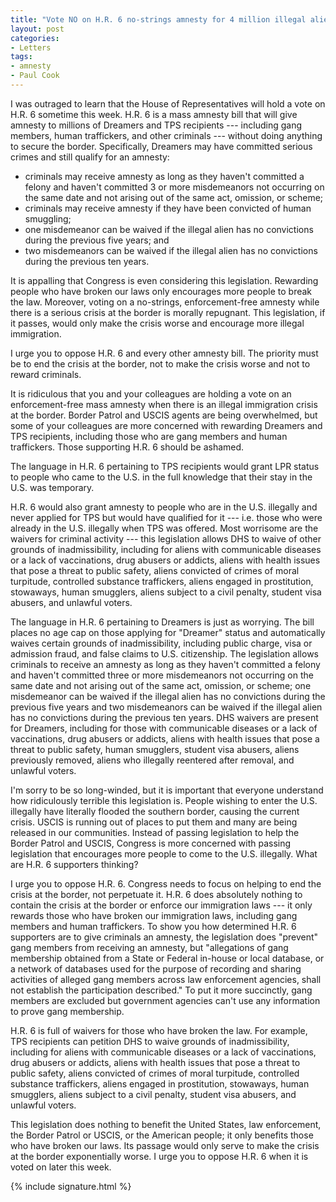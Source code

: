 ```yaml
---
title: "Vote NO on H.R. 6 no-strings amnesty for 4 million illegal aliens"
layout: post
categories:
- Letters
tags:
- amnesty
- Paul Cook
---
```


I was outraged to learn that the House of Representatives will hold a vote on H.R. 6 sometime this week. H.R. 6 is a mass amnesty bill that will give amnesty to millions of Dreamers and TPS recipients --- including gang members, human traffickers, and other criminals --- without doing anything to secure the border. Specifically, Dreamers may have committed serious crimes and still qualify for an amnesty:

- criminals may receive amnesty as long as they haven't committed a felony and haven't committed 3 or more misdemeanors not occurring on the same date and not arising out of the same act, omission, or scheme;
- criminals may receive amnesty if they have been convicted of human smuggling;
- one misdemeanor can be waived if the illegal alien has no convictions during the previous five years; and
- two misdemeanors can be waived if the illegal alien has no convictions during the previous ten years.

It is appalling that Congress is even considering this legislation. Rewarding people who have broken our laws only encourages more people to break the law. Moreover, voting on a no-strings, enforcement-free amnesty while there is a serious crisis at the border is morally repugnant. This legislation, if it passes, would only make the crisis worse and encourage more illegal immigration.

I urge you to oppose H.R. 6 and every other amnesty bill. The priority must be to end the crisis at the border, not to make the crisis worse and not to reward criminals.

It is ridiculous that you and your colleagues are holding a vote on an enforcement-free mass amnesty when there is an illegal immigration crisis at the border. Border Patrol and USCIS agents are being overwhelmed, but some of your colleagues are more concerned with rewarding Dreamers and TPS recipients, including those who are gang members and human traffickers. Those supporting H.R. 6 should be ashamed.

The language in H.R. 6 pertaining to TPS recipients would grant LPR status to people who came to the U.S. in the full knowledge that their stay in the U.S. was temporary.

H.R. 6 would also grant amnesty to people who are in the U.S. illegally and never applied for TPS but would have qualified for it --- i.e. those who were already in the U.S. illegally when TPS was offered. Most worrisome are the waivers for criminal activity --- this legislation allows DHS to waive of other grounds of inadmissibility, including for aliens with communicable diseases or a lack of vaccinations, drug abusers or addicts, aliens with health issues that pose a threat to public safety, aliens convicted of crimes of moral turpitude, controlled substance traffickers, aliens engaged in prostitution, stowaways, human smugglers, aliens subject to a civil penalty, student visa abusers, and unlawful voters.

The language in H.R. 6 pertaining to Dreamers is just as worrying. The bill places no age cap on those applying for "Dreamer" status and automatically waives certain grounds of inadmissibility, including public charge, visa or admission fraud, and false claims to U.S. citizenship. The legislation allows criminals to receive an amnesty as long as they haven't committed a felony and haven't committed three or more misdemeanors not occurring on the same date and not arising out of the same act, omission, or scheme; one misdemeanor can be waived if the illegal alien has no convictions during the previous five years and two misdemeanors can be waived if the illegal alien has no convictions during the previous ten years. DHS waivers are present for Dreamers, including for those with communicable diseases or a lack of vaccinations, drug abusers or addicts, aliens with health issues that pose a threat to public safety, human smugglers, student visa abusers, aliens previously removed, aliens who illegally reentered after removal, and unlawful voters.

I'm sorry to be so long-winded, but it is important that everyone understand how ridiculously terrible this legislation is. People wishing to enter the U.S. illegally have literally flooded the southern border, causing the current crisis. USCIS is running out of places to put them and many are being released in our communities. Instead of passing legislation to help the Border Patrol and USCIS, Congress is more concerned with passing legislation that encourages more people to come to the U.S. illegally. What are H.R. 6 supporters thinking?

I urge you to oppose H.R. 6. Congress needs to focus on helping to end the crisis at the border, not perpetuate it. H.R. 6 does absolutely nothing to contain the crisis at the border or enforce our immigration laws --- it only rewards those who have broken our immigration laws, including gang members and human traffickers. To show you how determined H.R. 6 supporters are to give criminals an amnesty, the legislation does "prevent" gang members from receiving an amnesty, but "allegations of gang membership obtained from a State or Federal in-house or local database, or a network of databases used for the purpose of recording and sharing activities of alleged gang members across law enforcement agencies, shall not establish the participation described." To put it more succinctly, gang members are excluded but government agencies can't use any information to prove gang membership.

H.R. 6 is full of waivers for those who have broken the law. For example, TPS recipients can petition DHS to waive grounds of inadmissibility, including for aliens with communicable diseases or a lack of vaccinations, drug abusers or addicts, aliens with health issues that pose a threat to public safety, aliens convicted of crimes of moral turpitude, controlled substance traffickers, aliens engaged in prostitution, stowaways, human smugglers, aliens subject to a civil penalty, student visa abusers, and unlawful voters.

This legislation does nothing to benefit the United States, law enforcement, the Border Patrol or USCIS, or the American people; it only benefits those who have broken our laws. Its passage would only serve to make the crisis at the border exponentially worse. I urge you to oppose H.R. 6 when it is voted on later this week.

{% include signature.html %}
